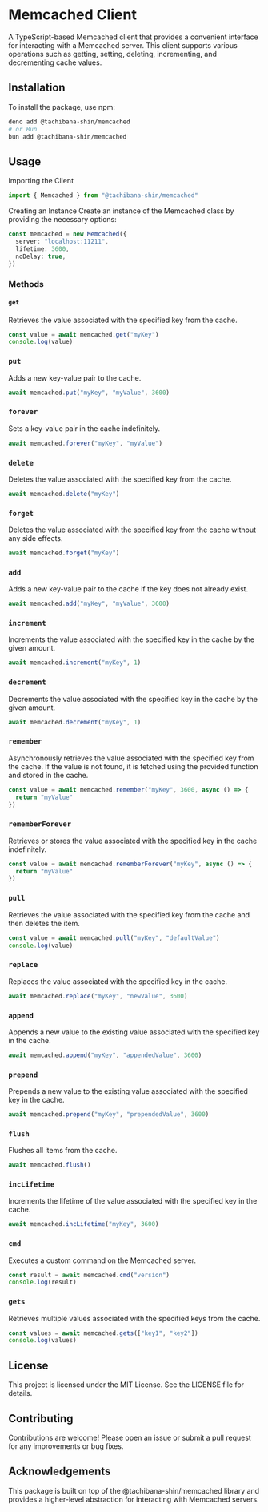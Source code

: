 # Memcached Client

A TypeScript-based Memcached client that provides a convenient interface for interacting with a Memcached server. This client supports various operations such as getting, setting, deleting, incrementing, and decrementing cache values.

## Installation

To install the package, use npm:

```bash
deno add @tachibana-shin/memcached
# or Bun
bun add @tachibana-shin/memcached
```

## Usage

Importing the Client

```typescript
import { Memcached } from "@tachibana-shin/memcached"
```

Creating an Instance
Create an instance of the Memcached class by providing the necessary options:

```typescript
const memcached = new Memcached({
  server: "localhost:11211",
  lifetime: 3600,
  noDelay: true,
})
```

### Methods

#### `get`

Retrieves the value associated with the specified key from the cache.

```typescript
const value = await memcached.get("myKey")
console.log(value)
```

### `put`

Adds a new key-value pair to the cache.

```typescript
await memcached.put("myKey", "myValue", 3600)
```

### `forever`

Sets a key-value pair in the cache indefinitely.

```typescript
await memcached.forever("myKey", "myValue")
```

### `delete`

Deletes the value associated with the specified key from the cache.

```typescript
await memcached.delete("myKey")
```

### `forget`

Deletes the value associated with the specified key from the cache without any side effects.

```typescript
await memcached.forget("myKey")
```

### `add`

Adds a new key-value pair to the cache if the key does not already exist.

```typescript
await memcached.add("myKey", "myValue", 3600)
```

### `increment`

Increments the value associated with the specified key in the cache by the given amount.

```typescript
await memcached.increment("myKey", 1)
```

### `decrement`

Decrements the value associated with the specified key in the cache by the given amount.

```typescript
await memcached.decrement("myKey", 1)
```

### `remember`

Asynchronously retrieves the value associated with the specified key from the cache. If the value is not found, it is fetched using the provided function and stored in the cache.

```typescript
const value = await memcached.remember("myKey", 3600, async () => {
  return "myValue"
})
```

### `rememberForever`

Retrieves or stores the value associated with the specified key in the cache indefinitely.

```typescript
const value = await memcached.rememberForever("myKey", async () => {
  return "myValue"
})
```

### `pull`

Retrieves the value associated with the specified key from the cache and then deletes the item.

```typescript
const value = await memcached.pull("myKey", "defaultValue")
console.log(value)
```

### `replace`

Replaces the value associated with the specified key in the cache.

```typescript
await memcached.replace("myKey", "newValue", 3600)
```

### `append`

Appends a new value to the existing value associated with the specified key in the cache.

```typescript
await memcached.append("myKey", "appendedValue", 3600)
```

### `prepend`

Prepends a new value to the existing value associated with the specified key in the cache.

```typescript
await memcached.prepend("myKey", "prependedValue", 3600)
```

### `flush`

Flushes all items from the cache.

```typescript
await memcached.flush()
```

### `incLifetime`

Increments the lifetime of the value associated with the specified key in the cache.

```typescript
await memcached.incLifetime("myKey", 3600)
```

### `cmd`

Executes a custom command on the Memcached server.

```typescript
const result = await memcached.cmd("version")
console.log(result)
```

### `gets`

Retrieves multiple values associated with the specified keys from the cache.

```typescript
const values = await memcached.gets(["key1", "key2"])
console.log(values)
```

## License

This project is licensed under the MIT License. See the LICENSE file for details.

## Contributing

Contributions are welcome! Please open an issue or submit a pull request for any improvements or bug fixes.

## Acknowledgements

This package is built on top of the @tachibana-shin/memcached library and provides a higher-level abstraction for interacting with Memcached servers.
